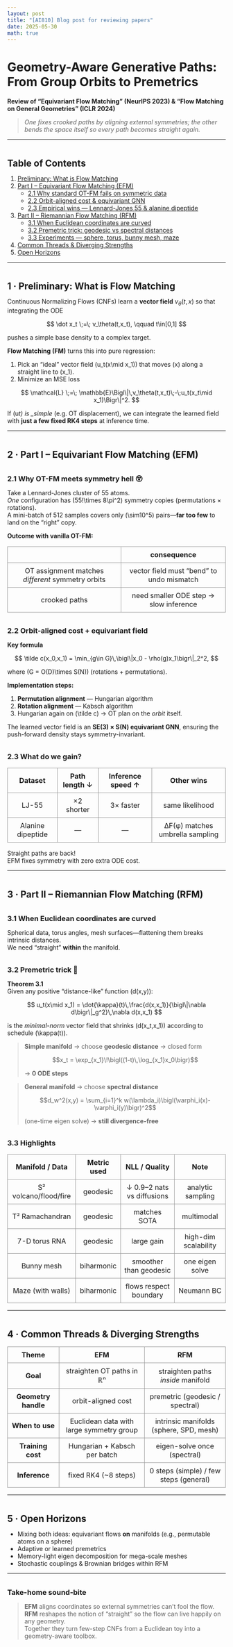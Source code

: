 ```yaml
---
layout: post
title: "[AI810] Blog post for reviewing papers"
date: 2025-05-30
math: true
---
```


<!-- MathJax for LaTeX rendering -->
<script type="text/javascript" async
  src="https://cdn.jsdelivr.net/npm/mathjax@3/es5/tex-mml-chtml.js">
</script>

<!-- Extra styling for spacing -->
<style>
  h2, h3 {
    margin-top: 2em;
    margin-bottom: 0.5em;
  }
  .math-display {
    margin: 1em 0;
    text-align: center;
  }
  table {
    border-collapse: collapse;
    width: 100%;
    margin: 1em 0;
  }
  th, td {
    border: 1px solid #999;
    padding: 0.5em;
    text-align: center;
  }
</style>

# Geometry-Aware Generative Paths: From Group Orbits to Premetrics

**Review of “Equivariant Flow Matching” (NeurIPS 2023) & “Flow Matching on General Geometries” (ICLR 2024)**

> _One fixes crooked paths by aligning external symmetries; the other bends the space itself so every path becomes straight again._

---

## Table of Contents

1. [Preliminary: What is Flow Matching](#fm-refresher)
2. [Part I – Equivariant Flow Matching (EFM)](#efm)
   - [2.1 Why standard OT-FM fails on symmetric data](#efm-motivation)
   - [2.2 Orbit-aligned cost & equivariant GNN](#efm-method)
   - [2.3 Empirical wins — Lennard-Jones 55 & alanine dipeptide](#efm-results)
3. [Part II – Riemannian Flow Matching (RFM)](#rfm)
   - [3.1 When Euclidean coordinates are curved](#rfm-motivation)
   - [3.2 Premetric trick: geodesic vs spectral distances](#rfm-method)
   - [3.3 Experiments — sphere, torus, bunny mesh, maze](#rfm-results)
4. [Common Threads & Diverging Strengths](#compare)
5. [Open Horizons](#outlook)

---

<a name="fm-refresher"></a>

## 1 · Preliminary: What is Flow Matching

Continuous Normalizing Flows (CNFs) learn a **vector field** $v_\theta(t,x)$ so that integrating the ODE

<div class="math-display">
$$
\dot x_t \;=\; v_\theta(t,x_t), \qquad t\in[0,1]
$$
</div>

pushes a simple base density to a complex target.

**Flow Matching (FM)** turns this into pure regression:

1. Pick an “ideal” vector field \(u_t(x\mid x_1)\) that moves \(x\) along a straight line to \(x_1\).
2. Minimize an MSE loss

<div class="math-display">
$$
\mathcal{L} \;=\; \mathbb{E}\Bigl\|\,v_\theta(t,x_t)\;-\;u_t(x_t\mid x_1)\Bigr\|^2.
$$
</div>

If \(u*t\) is \_simple* (e.g. OT displacement), we can integrate the learned field with **just a few fixed RK4 steps** at inference time.

---

<a name="efm"></a>

## 2 · Part I – Equivariant Flow Matching (EFM)

<a name="efm-motivation"></a>

### 2.1 Why OT-FM meets symmetry hell 😵

Take a Lennard-Jones cluster of 55 atoms.  
_One_ configuration has \(55!\times 8\pi^2\) symmetry copies (permutations × rotations).  
A mini-batch of 512 samples covers only \(\sim10^5\) pairs—**far too few** to land on the “right” copy.

**Outcome with vanilla OT-FM:**

<table>
  <thead>
    <tr>
      <th></th>
      <th>consequence</th>
    </tr>
  </thead>
  <tbody>
    <tr>
      <td>OT assignment matches <em>different</em> symmetry orbits</td>
      <td>vector field must “bend” to undo mismatch</td>
    </tr>
    <tr>
      <td>crooked paths</td>
      <td>need smaller ODE step → slow inference</td>
    </tr>
  </tbody>
</table>

<a name="efm-method"></a>

### 2.2 Orbit-aligned cost + equivariant field

**Key formula**

<div class="math-display">
$$
\tilde c(x_0,x_1)
= \min_{g\in G}\,\bigl\|x_0 - \rho(g)x_1\bigr\|_2^2,
$$
</div>

where \(G = O(D)\times S(N)\) (rotations + permutations).

**Implementation steps:**

1. **Permutation alignment** — Hungarian algorithm
2. **Rotation alignment** — Kabsch algorithm
3. Hungarian again on \(\tilde c\) → OT plan on the _orbit_ itself.

The learned vector field is an **SE(3) × S(N) equivariant GNN**, ensuring the push-forward density stays symmetry-invariant.

<a name="efm-results"></a>

### 2.3 What do we gain?

<table>
  <thead>
    <tr>
      <th>Dataset</th>
      <th>Path length ↓</th>
      <th>Inference speed ↑</th>
      <th>Other wins</th>
    </tr>
  </thead>
  <tbody>
    <tr>
      <td>LJ-55</td>
      <td>×2 shorter</td>
      <td>3× faster</td>
      <td>same likelihood</td>
    </tr>
    <tr>
      <td>Alanine dipeptide</td>
      <td>—</td>
      <td>—</td>
      <td>ΔF(φ) matches umbrella sampling</td>
    </tr>
  </tbody>
</table>

Straight paths are back!  
EFM fixes symmetry with zero extra ODE cost.

---

<a name="rfm"></a>

## 3 · Part II – Riemannian Flow Matching (RFM)

<a name="rfm-motivation"></a>

### 3.1 When Euclidean coordinates are curved

Spherical data, torus angles, mesh surfaces—flattening them breaks intrinsic distances.  
We need “straight” **within** the manifold.

<a name="rfm-method"></a>

### 3.2 Premetric trick 🔧

**Theorem 3.1**  
Given any positive “distance-like” function \(d(x,y)\):

<div class="math-display">
$$
u_t(x\mid x_1)
= \dot{\kappa}(t)\,\frac{d(x,x_1)}{\bigl\|\nabla d\bigr\|_g^2}\,\nabla d(x,x_1)
$$
</div>

is the _minimal-norm_ vector field that shrinks \(d(x_t,x_1)\) according to schedule \(\kappa(t)\).

> **Simple manifold** → choose **geodesic distance** → closed form
>
> <div class="math-display">
> $$x_t = \exp_{x_1}\!\bigl((1-t)\,\log_{x_1}x_0\bigr)$$
> </div>
>
> → **0 ODE steps**

> **General manifold** → choose **spectral distance**
>
> <div class="math-display">
> $$d_w^2(x,y)
>   = \sum_{i=1}^k w(\lambda_i)\bigl(\varphi_i(x)-\varphi_i(y)\bigr)^2$$
> </div>
>
> (one-time eigen solve) → **still divergence-free**

<a name="rfm-results"></a>

### 3.3 Highlights

<table>
  <thead>
    <tr>
      <th>Manifold / Data</th>
      <th>Metric used</th>
      <th>NLL / Quality</th>
      <th>Note</th>
    </tr>
  </thead>
  <tbody>
    <tr>
      <td>S² volcano/flood/fire</td>
      <td>geodesic</td>
      <td>↓ 0.9–2 nats vs diffusions</td>
      <td>analytic sampling</td>
    </tr>
    <tr>
      <td>T² Ramachandran</td>
      <td>geodesic</td>
      <td>matches SOTA</td>
      <td>multimodal</td>
    </tr>
    <tr>
      <td>7-D torus RNA</td>
      <td>geodesic</td>
      <td>large gain</td>
      <td>high-dim scalability</td>
    </tr>
    <tr>
      <td>Bunny mesh</td>
      <td>biharmonic</td>
      <td>smoother than geodesic</td>
      <td>one eigen solve</td>
    </tr>
    <tr>
      <td>Maze (with walls)</td>
      <td>biharmonic</td>
      <td>flows respect boundary</td>
      <td>Neumann BC</td>
    </tr>
  </tbody>
</table>

---

<a name="compare"></a>

## 4 · Common Threads & Diverging Strengths

<table>
  <thead>
    <tr>
      <th>Theme</th><th>EFM</th><th>RFM</th>
    </tr>
  </thead>
  <tbody>
    <tr>
      <td><strong>Goal</strong></td>
      <td>straighten OT paths in ℝⁿ</td>
      <td>straighten paths <em>inside</em> manifold</td>
    </tr>
    <tr>
      <td><strong>Geometry handle</strong></td>
      <td>orbit-aligned cost</td>
      <td>premetric (geodesic / spectral)</td>
    </tr>
    <tr>
      <td><strong>When to use</strong></td>
      <td>Euclidean data with large symmetry group</td>
      <td>intrinsic manifolds (sphere, SPD, mesh)</td>
    </tr>
    <tr>
      <td><strong>Training cost</strong></td>
      <td>Hungarian + Kabsch per batch</td>
      <td>eigen-solve once (spectral)</td>
    </tr>
    <tr>
      <td><strong>Inference</strong></td>
      <td>fixed RK4 (~8 steps)</td>
      <td>0 steps (simple) / few steps (general)</td>
    </tr>
  </tbody>
</table>

---

<a name="outlook"></a>

## 5 · Open Horizons

- Mixing both ideas: equivariant flows **on** manifolds (e.g., permutable atoms on a sphere)
- Adaptive or learned premetrics
- Memory-light eigen decomposition for mega-scale meshes
- Stochastic couplings & Brownian bridges within RFM

---

### Take-home sound-bite

> **EFM** aligns coordinates so external symmetries can’t fool the flow.  
> **RFM** reshapes the notion of “straight” so the flow can live happily on any geometry.  
> Together they turn few-step CNFs from a Euclidean toy into a geometry-aware toolbox.
